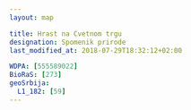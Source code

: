```yaml
---
layout: map

title: Hrast na Cvetnom trgu
designation: Spomenik prirode
last_modified_at: 2018-07-29T18:32:12+02:00

WDPA: [555589022]
BioRaS: [273]
geoSrbija:
  L1_182: [59]
---
```

